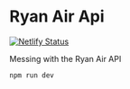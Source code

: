 # Ryan Air Api

[![Netlify Status](https://api.netlify.com/api/v1/badges/18e0c92d-f472-4d99-8d27-3cc7acd04782/deploy-status)](https://app.netlify.com/sites/distracted-goldstine-2444c1/deploys)

Messing with the Ryan Air API

`npm run dev`
